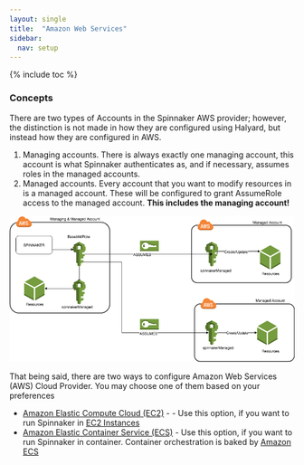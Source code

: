 ```yaml
---
layout: single
title:  "Amazon Web Services"
sidebar:
  nav: setup
---
```


{% include toc %}

### Concepts

There are two types of Accounts in the Spinnaker AWS provider; however, the
distinction is not made in how they are configured using Halyard, but instead
how they are configured in AWS.

1. Managing accounts. There is always exactly one managing account, this
   account is what Spinnaker authenticates as, and if necessary, assumes roles
   in the managed accounts.
2. Managed accounts. Every account that you want to modify resources in is a
   managed account. These will be configured to grant AssumeRole access to the
   managed account. __This includes the managing account!__

![](concepts.png)


That being said, there are two ways to configure Amazon Web Services (AWS) Cloud Provider. You may choose one of them based on your preferences

* [Amazon Elastic Compute Cloud (EC2)](/setup/install/providers/aws/aws-ec2/) - - Use this option, if you want to run Spinnaker in [EC2 Instances](https://aws.amazon.com/ec2/)
* [Amazon Elastic Container Service (ECS)](/setup/install/providers/aws/aws-ecs/) - Use this option, if you want to run Spinnaker in container. Container orchestration is baked by [Amazon ECS](https://aws.amazon.com/ecs/)
